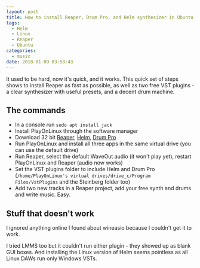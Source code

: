 ```yaml
---
layout: post
title: How to install Reaper, Drum Pro, and Helm synthesizer in Ubuntu Linux fast & easily
tags:
  - Helm
  - Linux
  - Reaper
  - Ubuntu
categories:
  - music
date: 2018-01-09 03:58:43
---
```


It used to be hard, now it's quick, and it works. This quick set of steps shows to install Reaper as fast as possible, as well as two free VST plugins - a clear synthesizer with useful presets, and a decent drum machine.

## The commands
* In a console run `sudo apt install jack`
* Install PlayOnLinux through the software manager
* Download 32 bit [Reaper](https://www.reaper.fm/download.php), [Helm](http://tytel.org/helm/direct_downloads/), [Drum Pro](https://www.studiolinked.com/drum-pro/)
* Run PlayOnLinux and install all three apps in the same virtual drive (you can use the default drive)
* Run Reaper, select the default WaveOut audio (it won't play yet), restart PlayOnLinux and Reaper (audio now works)
* Set the VST plugins folder to include Helm and Drum Pro (`/home/PlayOnLinux's virtual drives/drive_c/Program Files/VstPlugins` and the Steinberg folder too)
* Add two new tracks in a Reaper project, add your free synth and drums and write music. Easy.

## Stuff that doesn't work

I ignored anything online I found about wineasio because I couldn't get it to work.

I tried LMMS too but it couldn't run either plugin - they showed up as blank GUI boxes. And installing the Linux version of Helm seems pointless as all Linux DAWs run only Windows VSTs.
